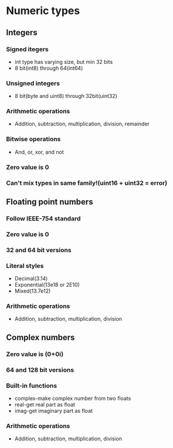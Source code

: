 # Numeric types

## Integers

### Signed itegers
* int type has varying size, but min 32 bits
* 8 bit(int8) through 64(int64)

### Unsigned integers
* 8 bit(byte and uint8) through 32bit(uint32)

### Arithmetic operations
* Addition, subtraction, multiplication, division, remainder

### Bitwise operations
* And, or, xor, and not

### Zero value is 0

### Can't mix types in same family!(uint16 + uint32 = error)

## Floating point numbers

### Follow IEEE-754 standard

### Zero value is 0

### 32 and 64 bit versions

### Literal styles
* Decimal(3.14)
* Exponential(13e18 or 2E10)
* Mixed(13.7e12)

### Arithmetic operations
* Addition, subtraction, multiplication, division

## Complex numbers

### Zero value is (0+0i)

### 64 and 128 bit versions

### Built-in functions
* complex-make complex number from two floats
* real-get real part as float
* imag-get imaginary part as float

### Arithmetic operations
* Addition, subtraction, multiplication, division
